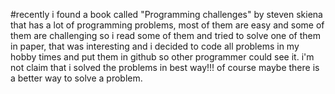 #recently i found a book called "Programming challenges" by steven skiena that has a lot of
programming problems, most of them are easy and some of them are challenging so i read some 
of them and tried to solve one of them in paper, that was interesting and i decided to code all 
problems in my hobby times and put them in github so other programmer could see it. i'm not claim that i solved
the problems in best way!!! of course maybe there is a better way to solve a problem.     
